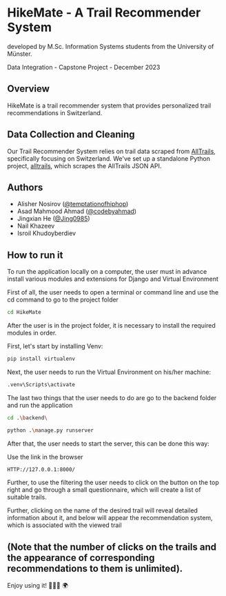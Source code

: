 # HikeMate - A Trail Recommender System

developed by M.Sc. Information Systems students from the University of Münster.

Data Integration - Capstone Project - December 2023

## Overview

HikeMate is a trail recommender system that provides personalized trail recommendations in Switzerland.

## Data Collection and Cleaning

Our Trail Recommender System relies on trail data scraped from [AllTrails](https://www.alltrails.com), specifically focusing on Switzerland. We've set up a standalone Python project, [alltrails](./alltrails/), which scrapes the AllTrails JSON API.

## Authors

- Alisher Nosirov ([@temptationofhiphop](https://github.com/temptationofhiphop))
- Asad Mahmood Ahmad ([@codebyahmad](https://github.com/codebyahmad))
- Jingxian He ([@Jing0985](https://github.com/Jing0985))
- Nail Khazeev
- Isroil Khudoyberdiev

## How to run it

To run the application locally on a computer, the user must in advance install various modules and extensions for Django and Virtual Environment

First of all, the user needs to open a terminal or command line and use the cd command to go to the project folder

```bash
cd HikeMate
```
After the user is in the project folder, it is necessary to install the required modules in order.

First, let's start by installing Venv:

```bash
pip install virtualenv
```

Next, the user needs to run the Virtual Environment on his/her machine:

```bash
.venv\Scripts\activate
```

The last two things that the user needs to do are go to the backend folder and run the application 

```bash
cd .\backend\
```

```bash
python .\manage.py runserver
```

After that, the user needs to start the server, this can be done this way:

Use the link in the browser
```bash
HTTP://127.0.0.1:8000/
```

Further, to use the filtering the user needs to click on the button on the top right and go through a small questionnaire, which will create a list of suitable trails.

Further, clicking on the name of the desired trail will reveal detailed information about it, and below will appear the recommendation system, which is associated with the viewed trail 
## (Note that the number of clicks on the trails and the appearance of corresponding recommendations to them is unlimited).

Enjoy using it! 🚵🏽‍♂️ 🌍

